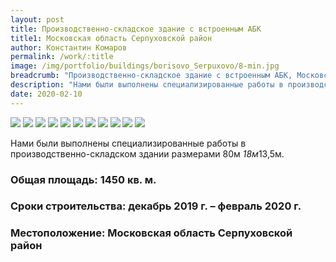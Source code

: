 ```yaml
---
layout: post
title: Производственно-складское здание с встроенным АБК
title1: Московская область Серпуховской район
author: Константин Комаров
permalink: /work/:title
image: /img/portfolio/buildings/borisovo_Serpuxovo/8-min.jpg
breadcrumb: "Производственно-складское здание с встроенным АБК, Московская область Серпуховской район"
description: "Нами были выполнены специализированные работы в производственно-складском здании размерами 80м *18м*13,5м."
date: 2020-02-10
---
```

<div class="fotorama"
     data-nav="thumbs"
     data-allowfullscreen="native"
     data-loop="true">
  <img src="/img/portfolio/buildings/borisovo_Serpuxovo/1-min.jpg">
  <img src="/img/portfolio/buildings/borisovo_Serpuxovo/2-min.jpg">
  <img src="/img/portfolio/buildings/borisovo_Serpuxovo/3-min.jpg">
  <img src="/img/portfolio/buildings/borisovo_Serpuxovo/4-min.jpg">
  <img src="/img/portfolio/buildings/borisovo_Serpuxovo/5-min.jpg">
  <img src="/img/portfolio/buildings/borisovo_Serpuxovo/6-min.jpg">
  <img src="/img/portfolio/buildings/borisovo_Serpuxovo/7-min.jpg">
  <img src="/img/portfolio/buildings/borisovo_Serpuxovo/8-min.jpg">
  <img src="/img/portfolio/buildings/borisovo_Serpuxovo/9-min.jpg">
  <img src="/img/portfolio/buildings/borisovo_Serpuxovo/10-min.jpg">
  <img src="/img/portfolio/buildings/borisovo_Serpuxovo/11-min.jpg">
</div>


Нами были выполнены специализированные работы в производственно-складском здании размерами 80м *18м*13,5м.  
### <b>Общая площадь:</b> 1450 кв. м.
### <b>Сроки строительства:</b> декабрь 2019 г. – февраль 2020 г.
### <b>Местоположение:</b> Московская область Серпуховской район



